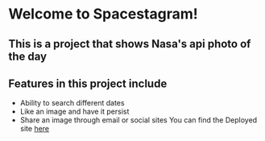 # Welcome to Spacestagram!
## This is a project that shows Nasa's api photo of the day
## Features in this project include 
- Ability to search different dates
- Like an image and have it persist
- Share an image through email or social sites
You can find the Deployed site [here](spacestagram-spfy.vercel.app)
